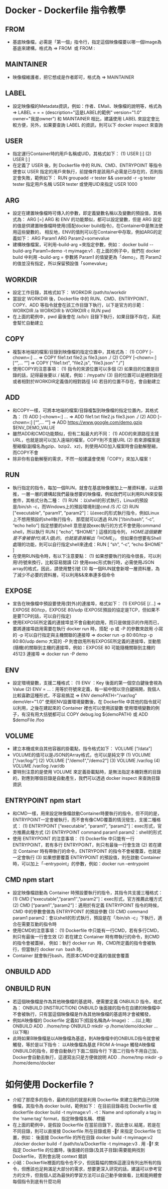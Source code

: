 # Docker - Dockerfile 指令教學

## FROM
- 基底映像檔，必需是「第一個」指令行，指定這個映像檔要以哪一個Image為基底來建構，格式為 => FROM <image> 或 FROM <image>:<tag>


## MAINTAINER
- 映像檔維護者，把它想成是作者即可，格式為 => MAINTAINER<name>


## LABEL 
- 設定映像檔的Metadata資訊，例如：作者、EMail、映像檔的說明等，格式為 => LABEL <key>=<value> <key>=<value> <key>=<value>
(description="這是LABEL的範例" version="1.0" owner="我是owner")
和 MAINTAINER 相比，建議使用 LABEL 來設定會比較方便，另外，如果要查詢 LABEL 的資訊，則可以下 docker inspect 來查詢


## USER 
- 指定運行Container時的用戶名稱或UID，其格式如下：
(1) USER <user>[:<group>]
(2) USER <UID>[:<gid>]
- 在定義了 USER 後，則 Dockerfile 中的 RUN、CMD、ENTRYPOINT 等指令便會以 USER 指定的用戶來執行，前提條件是該用戶必需是已存在的，否則指定會失敗，範例如下：
RUN groupadd -r tester && useradd -r -g tester tester
指定用戶名稱
USER tester
或使用UID來指定
USER 1000


## ARG
- 設定在建置映像檔時可傳入的參數，即定義變數名稱以及變數的預設值，其格式為：
ARG <name>[=<default value>]
ARG 和 ENV 的功能類似，都可以設定變數，但是 ARG 設定的值是供建置映像檔時使用(搭配docker build指令)，在Container中是無法使用這些變數的，
相反地，ENV的值則可以在Container中存取，例如ARG的定義如下：
ARG Param1
ARG Param2=somevalue
- 建構映像檔案，可利用–build-arg <varname>=<value>來指定參數，例如：
docker build --build-arg Param1=demo -t myimage:v1 .
在上面的例子中，我們在 docker build 中利用 –build-arg <varname>=<value> 參數將 Param1 的值變更為「demo」，而 Param2 的值並沒有指定，所以保留預設值「somevalue」


## WORKDIR
- 設定工作目錄，其格式如下：
WORKDIR /path/to/workdir
- 當設定 WORKDIR 後，Dockerfile 中的 RUN、CMD、ENTRYPOINT、COPY、ADD 等指令就會在該工作目錄下執行，以下是官方的示範：
WORKDIR /a
WORKDIR b
WORKDIR c
RUN pwd
- 在上面的範例中，pwd 最後會在 /a/b/c 目錄下執行，如果目錄不存在，系統會幫忙自動建立


## COPY 
- 複製本地端的檔案/目錄到映像檔的指定位置中，其格式為：
(1) COPY [–chown=<user>:<group>] <src>… <dest> => COPY file1.txt file2.js file3.json ./
(2) COPY [–chown=<user>:<group>] [“<src>”,… “<dest>”] => COPY ["file1.txt", "file2.js", "file3.json" "./"]
- 使用COPY的注意事項：
(1) 指令的來源位置可以多個
(2) 如果目的位置是目錄的話，記得最後要以 / 結尾，例如：/mypath/
(3) 目的位置可以是絕對路徑或者相對於WORKDIR定義值的相對路徑
(4) 若目的位置不存在，會自動建立


## ADD
- 和COPY一樣，可將本地端的檔案/目錄複製到映像檔的指定位置內，其格式為：
(1) ADD [–chown=<user>:<group>] <src>… <dest> => ADD file1.txt file2.js file3.json ./
(2) ADD [–chown=<user>:<group>] [“<src>”,… “<dest>”] => ADD https://www.google.com/demo.gzip $ENV_DEMO_VALUE
- 雖然ADD和CMD功能類似，但有二點最大的不同：
(1) ADD的來源路徑支援URL，也就是說可以加入遠端的檔案，COPY則不支援URL
(2) 若來源檔案是壓縮檔(副檔名為gzip、bzip2、xz)，則使用ADD加入檔案時會自動解壓縮，而COPY不會
- 除非你有自動解壓的需求，不然一般建議會使用「COPY」來加入檔案！


## RUN
- 執行指定的指令，每加一個RUN，就會在基底映像層加上一層資料層，以此類推，一層一層的建構起我們最後想要的映像檔，例如我們可以利用RUN來安裝套件，其格式分為二種：
(1) RUN <command>：以shell的形式執行，Linux的預設是/bin/sh -c，而Windows上的預設環境則是cmd /S /C
(2) RUN ["executable", "param1", "param2"]：以exec的形式執行指令，例如Linux上不想用預設的shell執行指令，
那麼就可以透過 RUN [“/bin/bash”, “-c”, “echo hello”] 指定想要的shell
意思是說exec執行的方式不會使用command shell，所以執行 RUN [ “echo”, “$HOME” ] 這樣的指令列， $HOME 這個變數是不會被替代(填入值)的，也就是直接輸出「$HOME」，
但如果你想要有Shell處理的功能，則可以自行指定shell來達成：RUN [ “sh”, “-c”, “echo $HOME” ]
- 在使用RUN指令時，有以下注意要點：
(1) 如果想要執行的指令很長，可以利用\符號來換行，比較容易閱讀
(2) 使用exec形式執行時，必需使用JSON array的格式，因此，請使用雙引號
(3) 每一個RUN就會新增一層資料層，為了減少不必要的資料層，可以利用&&來串連多個命令


## EXPOSE 
- 宣告在映像檔中預設要使用(對外)的連接埠，格式如下：
(1) EXPOSE <port> [<port>/<protocol>…] => EXPOSE 80/tcp，EXPOSE 80/udp (EXPOSE預設的協定是TCP，但如果不是要TCP的話，可以自行指定)
- 使用EXPOSE所定義的連接埠並不會自動的啟用，而只是做提示的作用而已，要將連接埠啟用需要在執行 docker run 時，搭配 -p 或 -P 的參數來啟用
小寫的 -p 可以自行指定與主機關聯的連接埠 => docker run -p 80:80/tcp -p 80:80/udp demo
大寫的 -P 則會啟用所有EXPOSE所定義的連接埠，並動態(隨機)的關聯到主機的連接埠，例如：EXPOSE 80 可能隨機關聯到主機的 45123 連接埠 => docker run -P demo


## ENV 
- 設定環境變數，支援二種格式：
(1) ENV <key> <value>：Key 後面的第一個空白鍵後會視為 Value
(2) ENV <key>=<value> …：用等於符號來定義，每一組中間以空白鍵隔開，我個人比較喜歡這種形式，不容易搞混 => ENV demoPATH="/var/log" demoVer="1.0"
使用ENV設置環境變數後，在 Dockerfile 中其他的指令就可以利用，之後在建起來的 Container 裡也可以使用該變數
使用環境變數的例子，有沒有用大括號都可以 COPY debug.log ${demoPATH} 或 ADD $demoFile /foo


## VOLUME 
- 建立本機或來自其他容器的掛載點，指令格式如下：
VOLUME [“/data”]
- VOLUME的值可以是JSON的Array格式，也可以是純文字
(1) VOLUME ["/var/log/"]
(2) VOLUME ["/demo1","/demo2"]
(3) VOLUME /var/log
(4) VOLUME /var/log /var/db
- 要特別注意的是使用 VOLUME 來定義掛載點時，是無法指定本機對應的目錄的，對應到哪個目錄是自動產生，我們可以透過 docker inspect 來查詢目錄資訊


## ENTRYPOINT npm start
- 和CMD一樣，用來設定映像檔啟動Container時要執行的指令，但不同的是，ENTRYPOINT一定會被執行，而不會有像CMD覆蓋的情況發生，支援二種格式：
(1) ENTRYPOINT [“executable”, “param1”, “param2”]：exec形式，官方推薦此種方式
(2) ENTRYPOINT command param1 param2：shell的形式
- 使用 ENTRYPOINT 的注意事項：
(1) Dockerfile 中只能有一行 ENTRYPOINT，若有多行 ENTRYPOINT，則只有最後一行會生效
(2) 若在建立 Container 時有帶執行的命令，ENTRYPOINT 的指令不會被覆蓋，也就是一定會執行
(3) 如果想要覆蓋 ENTRYPOINT 的預設值，則在啟動 Container 時，可以加上「–entrypoint」的參數，例如：docker run –entrypoint


## CMD npm start
- 設定映像檔啟動為 Container 時預設要執行的指令，其指令共支援三種格式：
(1) CMD [“executable”,”param1″,”param2″]：exec形式，官方推薦此種方式
(2) CMD [“param1″,”param2”]：適用於有定義 ENTRYPOINT 指令的時候，CMD 中的參數會做為 ENTRYPOINT 的預設參數
(3) CMD command param1 param2：會以shell的形式執行，預設是在「/bin/sh -c」下執行，適合在需要互動的指令時
- 使用CMD的注意事項：
(1) Dockerfile 中只能有一行CMD，若有多行CMD，則只有最後一行會生效
(2) 若在建立 Container 時有帶執行的命令，則CMD的指令會被蓋掉，
例如：執行 docker run <image id> 時，CMD所定義的指令會被執行，但當執行 docker run <image id> bash 時，
- Container 就會執行bash，而原本CMD中定義的值就會覆蓋

## ONBUILD ADD
## ONBUILD RUN
- 若這個映像檔是作為其他映像檔的基底時，便需要定義 ONBUILD 指令，格式為：
ONBUILD [INSTRUCTION]
ONBUILD 後面接的指令在自建的映像檔中不會被執行，只有當這個映像檔是作為其他映像檔的基底時才會被觸發，
- 例如A映像檔的 Dockerfile 定義如下(假設名稱為A-Image)：
...(以上略)
ONBUILD ADD . /home/tmp
ONBUILD mkdir -p /home/demo/docker
...(以下略)
- 此時如果B映像檔是以A映像檔為基底，則A映像檔中的ONBUILD指令就會被觸發，等於是以下指令：
以A映像檔為基底
FROM A-Image
觸發A映像檔ONBUILD的指令，即會自動執行下面二個指令行
下面二行指令不用自己加，Docker會自動去執行，這邊寫出只是方便做說明
ADD . /home/tmp
mkdir -p /home/demo/docker

# 如何使用 Dockerfile ?
- 介紹了那麼多的指令，最終的目的就是利用 Dockerfile 來建立我們自己的映像檔，其指令為 docker build，範例如下：
在目前目錄尋找 Dockerfile 或 dockerfile
docker build -t myimage:v1 .
-t：Name and optionally a tag in the ‘name:tag’ format，指定映像檔名稱、標籤
- 在上面的範例中，是假設 Dockerfile 在當前目錄下，因此會以.結尾，若是在不同目錄，則可以直接接 Dockerfile 所在目錄或用 -f 來指定 Dockerfile 位置，例如：
後面接 Dockerfile 的所在目錄
docker build -t myimage:v2 ./docker
docker build -f /path/to/a/Dockerfile -t myimage:v3 .
用 -f 來指定 Dockerfile 的位置時，後面接的目錄(及其子目錄)需要能夠找到 Dockerfile，否則會出現 context 錯誤
- 小結：Dockerfile裡面的指令也不少，但因篇幅的關係這邊沒有列出所有的指令，但應該也足夠滿足大部分的需求，想要更深入研究的話，建議可以參考官方的文件，但我個人認為最快的學習方法可以自己動手做做看，比較能夠體會每個指令到底有什麼功用

